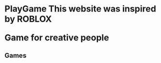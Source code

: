 <h1>PlayGame
This website was inspired by ROBLOX
<p>Game for creative people</p>
<h2 id="1">Games</h1>
